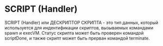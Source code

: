 # SCRIPT (Handler)
SCRIPT (Handler) или ДЕСКРИПТОР СКРИПТА - это тип данных, который используется для индентификации скриптов, вызываемых командами spawn и execVM. Статус скрипта может быть проверен командой scriptDone, и также скрипт может быть прерван командой terminate.